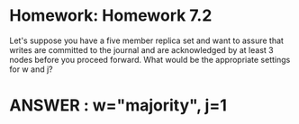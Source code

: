 # Homework: Homework 7.2

Let's suppose you have a five member replica set and want to assure that writes are committed to the journal and are acknowledged by at least 3 nodes before you proceed forward. What would be the appropriate settings for w and j?

# ANSWER : w="majority", j=1
